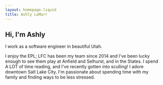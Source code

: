 ```yaml
---
layout: homepage.liquid
title: Ashly LaMarr
---
```


## Hi, I'm Ashly

I work as a software engineer in beautiful Utah.

I enjoy the EPL; LFC has been my team since 2014 and I've been lucky enough to see them play at Anfield and Selhurst, and in the States.
I spend A LOT of time reading, and I've recently gotten into sculling!
I adore downtown Salt Lake City.
I'm passionate about spending time with my family and finding ways to be less stressed.